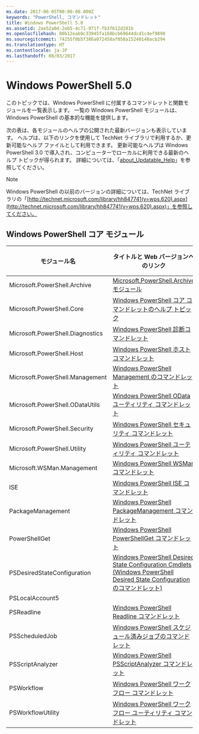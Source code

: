 ```yaml
---
ms.date: 2017-06-05T00:00:00.000Z
keywords: "PowerShell, コマンドレット"
title: Windows PowerShell 5.0
ms.assetid: 2ae52a0d-2eb5-4c71-971f-fb3f612d281b
ms.openlocfilehash: 80b12eab9c33945fa160bcb69644dcd1c4ef9890
ms.sourcegitcommit: 74255f0b5f386a072458af058a15240140acb294
ms.translationtype: HT
ms.contentlocale: ja-JP
ms.lasthandoff: 08/03/2017
---
```

# <a name="windows-powershell-50"></a>Windows PowerShell 5.0
このトピックでは、Windows PowerShell に付属するコマンドレットと関数モジュールを一覧表示します。 一覧の Windows PowerShell モジュールは、Windows PowerShell の基本的な機能を提供します。

次の表は、各モジュールのヘルプの公開された最新バージョンも表示しています。 ヘルプは、以下のリンクを使用して TechNet ライブラリで利用するか、更新可能なヘルプ ファイルとして利用できます。 更新可能なヘルプは Windows PowerShell 3.0 で導入され、コンピューターでローカルに利用できる最新のヘルプ トピックが得られます。 詳細については、「[about_Updatable_Help](http://technet.microsoft.com/library/hh847735.aspx)」を参照してください。

> [!NOTE]
> Windows PowerShell の以前のバージョンの詳細については、TechNet ライブラリの「[http://technet.microsoft.com/library/hh847741(v=wps.620).aspx](http://technet.microsoft.com/library/hh847741(v=wps.620).aspx)」を参照してください。

## <a name="windows-powershell-core-modules"></a>Windows PowerShell コア モジュール

|モジュール名|タイトルと Web バージョンへのリンク|最新バージョン|
|---------------|---------------------------------|------------------|
|Microsoft.PowerShell.Archive|[Microsoft.PowerShell.Archive モジュール](Microsoft.PowerShell.Archive-Module.md)|5.0.1.0|
|Microsoft.PowerShell.Core|[Windows PowerShell コア コマンドレットのヘルプ トピック](https://technet.microsoft.com/en-us/library/416b758e-e714-407f-bb6e-4d4e9112be95)|5.0.1.0|
|Microsoft.PowerShell.Diagnostics|[Windows PowerShell 診断コマンドレット](http://technet.microsoft.com/library/792C093D-2DAA-4A9D-96CF-A30A9A9595B4)|5.0.1.0|
|Microsoft.PowerShell.Host|[Windows PowerShell ホスト コマンドレット](http://technet.microsoft.com/library/E1957183-3E3C-481F-B604-F58550D42C4C)|5.0.1.0|
|Microsoft.PowerShell.Management|[Windows PowerShell Management のコマンドレット](http://technet.microsoft.com/library/A7DCE904-3284-4CBD-8AF4-9B660E0F8CF4)|5.0.1.0|
|Microsoft.PowerShell.ODataUtils|[Windows PowerShell OData ユーティリティ コマンドレット](http://technet.microsoft.com/library/dn818911(v=wps.640).aspx)|5.0.1.0|
|Microsoft.PowerShell.Security|[Windows PowerShell セキュリティ コマンドレット](http://technet.microsoft.com/library/3D94A738-3A83-4BD3-8937-E518890D576F)|5.0.1.0|
|Microsoft.PowerShell.Utility|[Windows PowerShell ユーティリティ コマンドレット](http://technet.microsoft.com/library/E5764DA6-8961-4320-B733-F460F3E6F730)|5.0.1.0|
|Microsoft.WSMan.Management|[Windows PowerShell WSMan コマンドレット](http://technet.microsoft.com/library/F0905869-019D-42B5-94FE-6457A182BA57)|5.0.1.0|
|ISE|[Windows PowerShell ISE コマンドレット](http://technet.microsoft.com/library/7F6F1CD2-2409-47C0-8BED-72FFC88DE104)|5.0.1.0|
|PackageManagement|[Windows PowerShell PackageManagement コマンドレット](http://technet.microsoft.com/library/dn890951.aspx)|5.0.1.0|
|PowerShellGet|[Windows PowerShell PowerShellGet コマンドレット](http://technet.microsoft.com/library/dn835097.aspx)|5.0.1.0|
|PSDesiredStateConfiguration|[Windows PowerShell Desired State Configuration Cmdlets (Windows PowerShell Desired State Configuration のコマンドレット)](https://technet.microsoft.com/en-US/library/dn521624.aspx)|5.0.1.0|
|PSLocalAccount5||5.0.1.0|
|PSReadline|[Windows PowerShell Readline コマンドレット](https://technet.microsoft.com/en-US/library/mt560330)|5.0.1.0|
|PSScheduledJob|[Windows PowerShell スケジュール済みジョブのコマンドレット](http://technet.microsoft.com/library/DE2215F0-B525-4F65-A059-480B786C6B11)|5.0.1.0|
|PSScriptAnalyzer|[Windows PowerShell PSScriptAnalyzer コマンドレット](http://technet.microsoft.com/library/dn927161.aspx)|5.0.1.0|
|PSWorkflow|[Windows PowerShell ワークフロー コマンドレット](http://technet.microsoft.com/library/A6B6D03A-6FDF-478A-B08A-0C145AB690BD)|5.0.1.0|
|PSWorkflowUtility|[Windows PowerShell ワークフロー ユーティリティ コマンドレット](http://technet.microsoft.com/library/D33B1B65-7140-431C-9A70-F768D025074A)|5.0.1.0|

